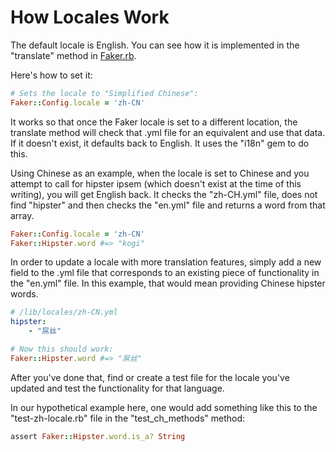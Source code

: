 # How Locales Work

The default locale is English. You can see how it is implemented in the "translate" method in [Faker.rb](/lib/faker.rb).

Here's how to set it:

```ruby
# Sets the locale to "Simplified Chinese":
Faker::Config.locale = 'zh-CN'
```

It works so that once the Faker locale is set to a different location, the translate method will check that .yml file for an equivalent and use that data. If it doesn't exist, it defaults back to English. It uses the "i18n" gem to do this.

Using Chinese as an example, when the locale is set to Chinese and you attempt to call for hipster ipsem (which doesn't exist at the time of this writing), you will get English back. It checks the "zh-CH.yml" file, does not find "hipster" and then checks the "en.yml" file and returns a word from that array.

```ruby
Faker::Config.locale = 'zh-CN'
Faker::Hipster.word #=> "kogi"
```

In order to update a locale with more translation features, simply add a new field to the .yml file that corresponds to an existing piece of functionality in the "en.yml" file. In this example, that would mean providing Chinese hipster words.

```yaml
# /lib/locales/zh-CN.yml
hipster:
    - "屌丝"
```

```ruby
# Now this should work:
Faker::Hipster.word #=> "屌丝"
```

After you've done that, find or create a test file for the locale you've updated and test the functionality for that language.

In our hypothetical example here, one would add something like this to the "test-zh-locale.rb" file in the "test_ch_methods" method:

```ruby
assert Faker::Hipster.word.is_a? String
```
